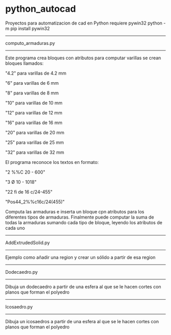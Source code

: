 # python_autocad
Proyectos para automatizacion de cad en Python
requiere pywin32
python -m pip install pywin32
*****************************************************************************************************
computo_armaduras.py
*****************************************************************************************************
Este programa crea bloques con atributos para computar varillas
se crean bloques llamados:

"4.2" para varillas de 4.2 mm

"6" para varillas de 6 mm

"8" para varillas de 8 mm

"10" para varillas de 10 mm

"12" para varillas de 12 mm

"16" para varillas de 16 mm

"20" para varillas de 20 mm

"25" para varillas de 25 mm

"32" para varillas de 32 mm

El programa reconoce los textos en formato:

"2 %%C 20 - 600"

"3 Ø 10 - 1018"

"22 fi de 16 c/24-455"

"Pos44_2%%c16c/24(455)"

Computa las armaduras e inserta un bloque cpn atributos para los diferentes tipos de armaduras.
Finalmente puede computar la suma de todas la armaduras sumando cada tipo de bloque, leyendo los atributos de cada uno

*****************************************************************************************************
AddExtrudedSolid.py
*****************************************************************************************************
Ejemplo  como añadir una region y crear un sólido a partir de esa region

*****************************************************************************************************
Dodecaedro.py
*****************************************************************************************************
Dibuja un dodecaedro a partir de una esfera al que se le hacen cortes con planos que forman el polyedro

*****************************************************************************************************
Icosaedro.py
*****************************************************************************************************
Dibuja un icosaedros a partir de una esfera al que se le hacen cortes con planos que forman el polyedro

